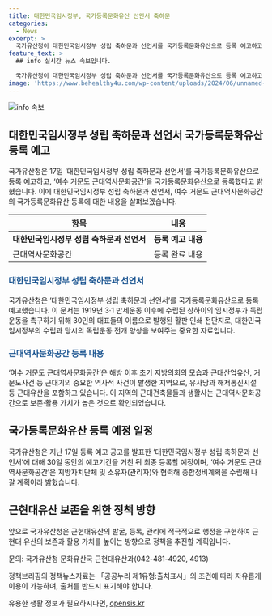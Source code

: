 ```yaml
---
title: 대한민국임시정부, 국가등록문화유산 선언서 축하문
categories:
  - News
excerpt: >
  국가유산청이 대한민국임시정부 성립 축하문과 선언서를 국가등록문화유산으로 등록 예고하고, 여수 거문도 근대역사문화공간을 국가등록문화유산으로 등록했다. 대한민국임시정부는 1919년에 상하이에서 수립되었으며, 해당 문서들은 독립운동의 중요한 자료로 귀중하다. 여수 거문도 근대역사문화공간은 지방의회 모습과 근대산업유산을 포함하고 있으며, 근대건축물과 역사적 사건들을 볼 수 있는 장소로 근대역사문화공간으로 보존·활용 가치가 높다. 국가유산청은 이들을 30일 동안 예고한 후 최종 등록할 예정이며, 앞으로도 다양한 분야의 근현대유산을 적극적으로 발굴하고 등록·관리할 계획이다.
feature_text: >
  ## info 실시간 뉴스 속보입니다.

  국가유산청이 대한민국임시정부 성립 축하문과 선언서를 국가등록문화유산으로 등록 예고하고, 여수 거문도 근대역사문화공간을 국가등록문화유산으로 등록했다. 대한민국임시정부는 1919년에 상하이에서 수립되었으며, 해당 문서들은 독립운동의 중요한 자료로 귀중하다. 여수 거문도 근대역사문화공간은 지방의회 모습과 근대산업유산을 포함하고 있으며, 근대건축물과 역사적 사건들을 볼 수 있는 장소로 근대역사문화공간으로 보존·활용 가치가 높다. 국가유산청은 이들을 30일 동안 예고한 후 최종 등록할 예정이며, 앞으로도 다양한 분야의 근현대유산을 적극적으로 발굴하고 등록·관리할 계획이다.
image: 'https://www.behealthy4u.com/wp-content/uploads/2024/06/unnamed-file.png'
---
```


<p><img src="https://www.behealthy4u.com/wp-content/uploads/2024/06/unnamed-file.png" alt="info 속보" /></p>

<h2 data-ke-size="size26">대한민국임시정부 성립 축하문과 선언서 국가등록문화유산 등록 예고</h2>

<p data-ke-size="size16">국가유산청은 17일 ‘대한민국임시정부 성립 축하문과 선언서’를 국가등록문화유산으로 등록 예고하고, ‘여수 거문도 근대역사문화공간’을 국가등록문화유산으로 등록했다고 밝혔습니다. 이에 대한민국임시정부 성립 축하문과 선언서, 여수 거문도 근대역사문화공간의 국가등록문화유산 등록에 대한 내용을 살펴보겠습니다.</p>

<table>
    <thead>
        <tr>
            <th>항목</th>
            <th>내용</th>
        </tr>
    </thead>
    <tbody>
        <tr>
            <td style="text-align: center; height: 17px;"><b>대한민국임시정부 성립 축하문과 선언서</b></td>
            <td style="text-align: center; height: 17px;"><b>등록 예고 내용</b></td>
        </tr>
        <tr>
            <td>근대역사문화공간</td>
            <td>등록 완료 내용</td>
        </tr>
    </tbody>
</table>

<h3><b><span style="color: #1a5490;">대한민국임시정부 성립 축하문과 선언서</span></b></h3>

<p data-ke-size="size16">국가유산청은 ‘대한민국임시정부 성립 축하문과 선언서’를 국가등록문화유산으로 등록 예고했습니다. 이 문서는 1919년 3·1 만세운동 이후에 수립된 상하이의 임시정부가 독립운동을 촉구하기 위해 30인의 대표들의 이름으로 발행된 활판 인쇄 전단지로, 대한민국임시정부의 수립과 당시의 독립운동 전개 양상을 보여주는 중요한 자료입니다.</p>

<h3><b><span style="color: #1a5490;">근대역사문화공간 등록 내용</span></b></h3>

<p data-ke-size="size16">‘여수 거문도 근대역사문화공간’은 해방 이후 초기 지방의회의 모습과 근대산업유산, 거문도사건 등 근대기의 중요한 역사적 사건이 발생한 지역으로, 유사당과 해저통신시설 등 근대유산을 포함하고 있습니다. 이 지역의 근대건축물들과 생활사는 근대역사문화공간으로 보존·활용 가치가 높은 것으로 확인되었습니다.</p>

<h2 data-ke-size="size26">국가등록문화유산 등록 예정 일정</h2>

<p data-ke-size="size16">국가유산청은 지난 17일 등록 예고 공고를 발표한 ‘대한민국임시정부 성립 축하문과 선언서’에 대해 30일 동안의 예고기간을 거친 뒤 최종 등록할 예정이며, ‘여수 거문도 근대역사문화공간’은 지방자치단체 및 소유자(관리자)와 협력해 종합정비계획을 수립해 나갈 계획이라 밝혔습니다.</p>

<h2 data-ke-size="size26">근현대유산 보존을 위한 정책 방향</h2>

<p data-ke-size="size16">앞으로 국가유산청은 근현대유산의 발굴, 등록, 관리에 적극적으로 행정을 구현하여 근현대 유산의 보존과 활용 가치를 높이는 방향으로 정책을 추진할 계획입니다.</p>

<p data-ke-size="size16">문의: 국가유산청 문화유산국 근현대유산과(042-481-4920, 4913)</p>

<p data-ke-size="size16">정책브리핑의 정책뉴스자료는 「공공누리 제1유형:출처표시」의 조건에 따라 자유롭게 이용이 가능하며, 출처를 반드시 표기해야 합니다.</p>
유용한 생활 정보가 필요하시다면, <a href="https://opensis.kr" rel="dofollow">opensis.kr</a>


